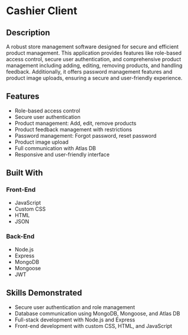 # Cashier Client

## Description

A robust store management software designed for secure and efficient product management. This application provides features like role-based access control, secure user authentication, and comprehensive product management including adding, editing, removing products, and handling feedback. Additionally, it offers password management features and product image uploads, ensuring a secure and user-friendly experience.

## Features

- Role-based access control
- Secure user authentication
- Product management: Add, edit, remove products
- Product feedback management with restrictions
- Password management: Forgot password, reset password
- Product image upload
- Full communication with Atlas DB
- Responsive and user-friendly interface

## Built With

### Front-End

- JavaScript
- Custom CSS
- HTML
- JSON

### Back-End

- Node.js
- Express
- MongoDB
- Mongoose
- JWT

## Skills Demonstrated

- Secure user authentication and role management
- Database communication using MongoDB, Mongoose, and Atlas DB
- Full-stack development with Node.js and Express
- Front-end development with custom CSS, HTML, and JavaScript
